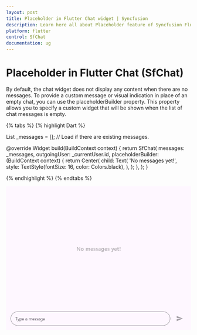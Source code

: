 ```yaml
---
layout: post
title: Placeholder in Flutter Chat widget | Syncfusion
description: Learn here all about Placeholder feature of Syncfusion Flutter Chat (SfChat) widget, including its properties and more.
platform: flutter
control: SfChat
documentation: ug
---
```


# Placeholder in Flutter Chat (SfChat)
By default, the chat widget does not display any content when there are no messages. To provide a custom message or 
visual indication in place of an empty chat, you can use the placeholderBuilder property. This property allows you to 
specify a custom widget that will be shown when the list of chat messages is empty.

{% tabs %}
{% highlight Dart %}

List<ChatMessage> _messages = <ChatMessage>[]; // Load if there are existing messages.

@override
Widget build(BuildContext context) {
  return SfChat(
    messages: _messages,
    outgoingUser: _currentUser.id,
    placeholderBuilder: (BuildContext context) {
      return Center(
        child: Text(
          'No messages yet!',
          style: TextStyle(fontSize: 16, color: Colors.black),
        ),
      );
    },
  );
}

{% endhighlight %}
{% endtabs %}

![Chat composer support](images/placeholder/placeholder-chat.png)